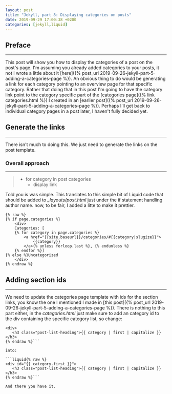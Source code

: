```yaml
---
layout: post
title: "Jekyll, part 8: Displaying categories on posts"
date: 2019-09-29 17:00:38 +0200
categories: [jekyll,liquid]
---
```


## Preface
---
This post will show you how to display the categories of a post on the post's page. I'm assuming you already added categories to your posts, it not I wrote a little about it [here]({% post_url 2019-09-26-jekyll-part-5-adding-a-categories-page %}). An obvious thing to do would be generating a link for each category pointing to an overview page for that specific category. Rather that doing that in this post I'm going to have the category link point to the category specific part of the [categories page]({% link categories.html %}) I created in an [earlier post]({% post_url 2019-09-26-jekyll-part-5-adding-a-categories-page %}). Perhaps I'll get back to individual category pages in a post later, I haven't fully decided yet.

## Generate the links
---
There isn't much to doing this. We just need to generate the links on the post template.
### Overall approach
---
>* for category in post categories
>   * display link

Told you is was simple. This translates to this simple bit of Liquid code that should be added to *_layouts/post.html* just under the if statement handling author name. now, to be fair, I added a litte to make it prettier.

```liquid
{% raw %}
{% if page.categories %}
    <div>
    Categories: [
    {% for category in page.categories %}
        <a href="{{site.baseurl}}/categories/#{{category|slugize}}">
            {{category}}
        </a>{% unless forloop.last %}, {% endunless %}
    {% endfor %}]
{% else %}Uncategorized
    </div>
{% endraw %}
```

## Adding section ids
---
 We need to update the categories page template with ids for the section links, you know the one I mentioned I made in [this post]({% post_url 2019-09-26-jekyll-part-5-adding-a-categories-page %}). There is nothing to this part either, in the *categories.html* just make sure to add an category id to the div containing the specific category list, so change:
 
 ```liquid{% raw %}
<div>
    <h3 class="post-list-heading">{{ category | first | capitalize }}</h3>
{% endraw %}```

into:

 ```liquid{% raw %}
<div id="{{ category.first }}">
    <h3 class="post-list-heading">{{ category | first | capitalize }}</h3>
{% endraw %}```

And there you have it.
